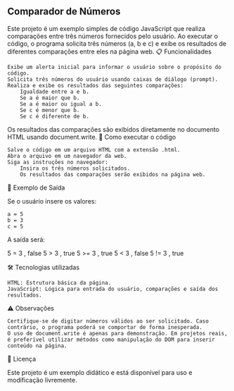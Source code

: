 ## Comparador de Números

Este projeto é um exemplo simples de código JavaScript que realiza comparações entre três números fornecidos pelo usuário. Ao executar o código, o programa solicita três números (a, b e c) e exibe os resultados de diferentes comparações entre eles na página web.
📋 Funcionalidades

    Exibe um alerta inicial para informar o usuário sobre o propósito do código.
    Solicita três números do usuário usando caixas de diálogo (prompt).
    Realiza e exibe os resultados das seguintes comparações:
        Igualdade entre a e b.
        Se a é maior que b.
        Se a é maior ou igual a b.
        Se c é menor que b.
        Se c é diferente de b.

Os resultados das comparações são exibidos diretamente no documento HTML usando document.write.
🚀 Como executar o código

    Salve o código em um arquivo HTML com a extensão .html.
    Abra o arquivo em um navegador da web.
    Siga as instruções no navegador:
        Insira os três números solicitados.
        Os resultados das comparações serão exibidos na página web.

📌 Exemplo de Saída

Se o usuário insere os valores:

    a = 5
    b = 3
    c = 5

A saída será:

5 = 3 , false
5 > 3 , true
5 >= 3 , true
5 < 3 , false
5 != 3 , true

🛠️ Tecnologias utilizadas

    HTML: Estrutura básica da página.
    JavaScript: Lógica para entrada do usuário, comparações e saída dos resultados.

⚠️ Observações

    Certifique-se de digitar números válidos ao ser solicitado. Caso contrário, o programa poderá se comportar de forma inesperada.
    O uso de document.write é apenas para demonstração. Em projetos reais, é preferível utilizar métodos como manipulação do DOM para inserir conteúdo na página.

📄 Licença

Este projeto é um exemplo didático e está disponível para uso e modificação livremente.
